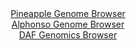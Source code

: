 <div id="Pineapple_Genome_Browser" align="center">
  <a href="https://igv.org/app/?sessionURL=blob:zZJfa9swFMW_i6BlA8eW7NiJDWEkbdqarC1t6qZ_KEa2ZUerLLmSHCcN.e7TysZeVmgeNgZ6kC5Xuucc_bZgRaSigoMIuDbybYSABdRSdHNcN4xc4JooEJWYKWIBSUoiCc8JiLagxErj5PqrubnUulGR41Dd9GrMK2Erz8Y1fhUcd8rORe0cCcZwJiTWQipnIvFKOLRa9TqS4aaxzWzP9p0Ca.xg1iwFV8JpCK_SzryX_iqlFeGiJmndMk3fBKRGj9FY2CX.Ml7Mx3lOlJqRTVyMxrN4fOtNk4fT4OghuTxbJMHicE4rjnUryegqufPjAZ3fTosqa_2bA3cyScgZZUuIzw.848PpuqGSqBEaoKEXDPvIN9FQXpD1_.TaLLqnc_p8U3y7L3nONsof6vzu1O9mSXkZ37_ne2cBJvLWkADypRxECFoeDCzfDXo_tmhoQRiadKSgIHp8soCWOH827Y9boDeN4QUo8tK.oWMBIQsiQdQLIRygMHT9_qAPwxDtrC1oJft70Z4k1.EAumPXDdKSMm1gLlLFG2Vjzu1VXtrV655ZNl0ew_gCUUHYOuborB0Xw8w97tDVuwyZ0W_fZ4x.RNE_oe4jQmyd7YtaeH6ydvnFvD.8mk.LGw7JrB9kC4kukz_GExiz.0VTClljbfpNxRx_0rbCkmKuTWFFFc0oo3qzMCmKDkTI9Qy0IBdMGAqBrLJP0IIW8uHn33B6u6fddw--">Pineapple Genome Browser</a>
</div>
<div id="Alphonso_Genome_Browser" align="center">
  <a href="https://igv.org/app/?sessionURL=blob:zZJRb5swFIX_i6VWm0QAQ0gCUjSRNllpozVtBiypKuSAIe6MTW0nNI3y3.dWm_aySs3Dpkl.sK.ufc85_vZgi4UknIEAOCb0TAiBAeSat3NUNxR_QTWWICgRldgAApdYYJZjEOxBiaRC8e1U31wr1cjAsohqOjViFTela6IaPXOGWmnmvLbOOKVoxQVSXEhrJNCWW6Tadlq8Qk1j6tmu6VkFUshCtFlzJrnVYFZlrX4v.1XKKsx4jbN6QxV5FZBpPVpjYZboU5jOwzzHUl7hXVQMw6soTNxxvPzcO1vG1xdp3EtP56RiSG0EHp44E.EX18l8jdLiZvpwWyaXl7RbFaMplyfu.en4qSECyyHsw4HbG3jdgY6GsAI__U.u9SJHOmdT30.uvy3jSSSTC4jldLFLnXV70.Zv.D4YgPJ8o0kA.Vr0A2gbrt0zPKfXednCgWHbvk5HcAKCu3sDKIHy77r9bg_UrtG8AIkfN6_oGICLAgsQdHzb7kPfd7xuv2v7PjwYe7AR9O9FO4lv_b7thI7Ty0pClYa5yCRrpIkYM7d5aVbPR2a5fNQcPYSPYy8teYkSOj5fzCZwuvOSs_ZNivTw1w_UVt.j6Z9w9x4hplodC1sZX_bVwokUH81mi.XXnT2bJdFsE0bRH.N5wei4aEouaqR0v67o40_etkgQxJQubIkkK0KJ2qU6Rd6CADquxhbknHLNIRDV6oNt2Ab07I._8XQP94cf">Alphonso Genome Browser</a>
</div>


<div id="DAF_Genomics_Browser" align="center">
  <a href="https://igv.org/app/?sessionURL=blob:tZFtb5swEMe_i6X2FRAwBAJSNJGlW7N23RQE2VJV0Q2OwIoxtU2TNsp3n8c6TdqDpkmdZFs.3cP_7n4Hco9C1rwlEaGWM7YchxhEVnyXAOsavAKGkkQlNBINIrBEgW2OJDqQEqSCdHmpMyulOhmNRgWU5hZbzupcWtK1oDMl71WFOtSkFjB45C3spJVzpoMVjKDpKt5KPoI8RylNe9Rhu93sQD_ffZuhJG5Y36h6UN3oJnRjhVWC7rZuC9z_pZH_oKxP_SJeJfGQf4EPi2IaXyzizD1L16_9l.v03fkq9VenSb1tQfUCpyx5s5ulWV9d7QMVvA2Tc9nQmZdkq8WJOz8923e1QDl1Amfi.hNv4pCjQRqe9xoBySvhRI5nBHRiUM8zn77u2Nc7ELwm0fWNQZSA_FaHXx.Ieug0KCLxrh.YGYSLAgWJzNC2AycM6dgLPDsMnaNxIL1onpnkq3QZBjaNKfWtT8C0flk3w_q00K_O58L4U2V9_xVT9kjnaX_vf7g8obP3dH9rf8bxcvHVmmfrj79FRfUEfxyt5IKB0q5v5hMYaLQiw1b9IOMeb45fAA--">DAF Genomics Browser</a>
</div>
